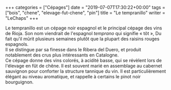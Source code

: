 +++
categories = ["Cépages"]
date = "2019-07-07T17:30:22+00:00"
tags = ["bois", "chene", "elevage-fut-chene", "pin"] 
title = "Le tempranillo"
writer = "LeChaps"
+++

Le tempranillo est un cépage noir espagnol et le principal cépage des vins de Rioja. Son nom viendrait de l'espagnol _temprano_ qui signifie « tôt », Du fait qu'il mûrit plusieurs semaines plutôt que la plupart des raisins rouges espagnols.  
Il se distingue par sa finesse dans le Ribera del Duero, et produit notablement des crus plus intéressants en Catalogne.  
Ce cépage donne des vins colorés, à acidité basse, qui se révèlent lors de l'élevage en fût de chêne. Il est souvent marié en assemblage au cabernet sauvignon pour conforter la structure tannique du vin. Il est particulièrement élégant au niveau aromatique, et rappelle à certains le pinot noir bourguignon.

